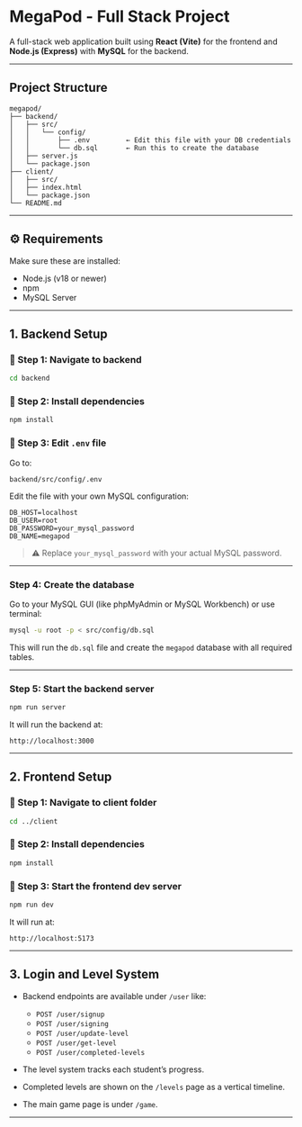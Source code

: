 # MegaPod - Full Stack Project

A full-stack web application built using **React (Vite)** for the frontend and **Node.js (Express)** with **MySQL** for the backend.

---

## Project Structure

```
megapod/
├── backend/
│   ├── src/
│   │   └── config/
│   │       ├── .env         ← Edit this file with your DB credentials
│   │       └── db.sql       ← Run this to create the database
│   ├── server.js
│   └── package.json
├── client/
│   ├── src/
│   ├── index.html
│   └── package.json
└── README.md                
```

---

## ⚙️ Requirements

Make sure these are installed:

- Node.js (v18 or newer)
- npm
- MySQL Server

---

## 1. Backend Setup

### 📌 Step 1: Navigate to backend

```bash
cd backend
```

### 📌 Step 2: Install dependencies

```bash
npm install
```

### 📌 Step 3: Edit `.env` file

Go to:
```
backend/src/config/.env
```

Edit the file with your own MySQL configuration:

```
DB_HOST=localhost
DB_USER=root
DB_PASSWORD=your_mysql_password
DB_NAME=megapod
```

> ⚠️ Replace `your_mysql_password` with your actual MySQL password.

---

###  Step 4: Create the database

Go to your MySQL GUI (like phpMyAdmin or MySQL Workbench) or use terminal:

```bash
mysql -u root -p < src/config/db.sql
```

This will run the `db.sql` file and create the `megapod` database with all required tables.

---

###  Step 5: Start the backend server

```bash
npm run server
```

It will run the backend at:

```
http://localhost:3000
```

---

##  2. Frontend Setup

### 📌 Step 1: Navigate to client folder

```bash
cd ../client
```

### 📌 Step 2: Install dependencies

```bash
npm install
```

### 📌 Step 3: Start the frontend dev server

```bash
npm run dev
```

It will run at:

```
http://localhost:5173
```

---

##  3. Login and Level System

- Backend endpoints are available under `/user` like:

  - `POST /user/signup`
  - `POST /user/signing`
  - `POST /user/update-level`
  - `POST /user/get-level`
  - `POST /user/completed-levels`

- The level system tracks each student’s progress.
- Completed levels are shown on the `/levels` page as a vertical timeline.
- The main game page is under `/game`.

---
